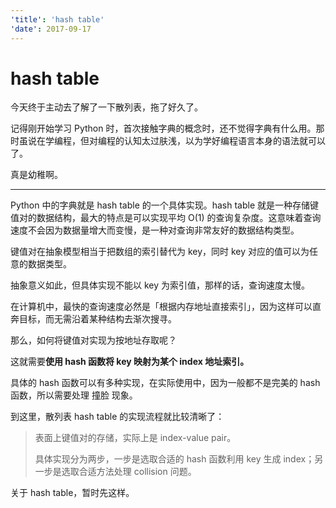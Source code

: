 ```yaml
---
'title': 'hash table'
'date': 2017-09-17
---
```

# hash table

今天终于主动去了解了一下散列表，拖了好久了。

记得刚开始学习 Python 时，首次接触字典的概念时，还不觉得字典有什么用。那时虽说在学编程，但对编程的认知太过肤浅，以为学好编程语言本身的语法就可以了。

真是幼稚啊。

----

Python 中的字典就是 hash table 的一个具体实现。hash table 就是一种存储键值对的数据结构，最大的特点是可以实现平均 O(1) 的查询复杂度。这意味着查询速度不会因为数据量增大而变慢，是一种对查询非常友好的数据结构类型。

键值对在抽象模型相当于把数组的索引替代为 key，同时 key 对应的值可以为任意的数据类型。

抽象意义如此，但具体实现不能以 key 为索引值，那样的话，查询速度太慢。

在计算机中，最快的查询速度必然是「根据内存地址直接索引」，因为这样可以直奔目标，而无需沿着某种结构去渐次搜寻。

那么，如何将键值对实现为按地址存取呢？

这就需要**使用 hash 函数将 key 映射为某个 index 地址索引。**

具体的 hash 函数可以有多种实现，在实际使用中，因为一般都不是完美的 hash 函数，所以需要处理 撞脸 现象。

到这里，散列表 hash table 的实现流程就比较清晰了：

>  表面上键值对的存储，实际上是 index-value pair。
>
>  具体实现分为两步，一步是选取合适的 hash 函数利用 key 生成 index；另一步是选取合适方法处理 collision 问题。

关于 hash table，暂时先这样。
